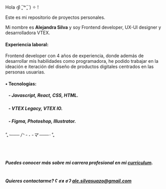 Hola ദ്ദി ˉ͈̀꒳ˉ͈́ ) ✧ !


Este es mi repositorio de proyectos personales.

Mi nombre es **Alejandra Silva**
 y soy Frontend developer, UX-UI designer y desarrolladora VTEX.


#### Experiencia laboral:
 
Frontend developer con 4 años de experiencia, donde además de desarrollar mis habilidades como programadora, he podido trabajar en la ideación e iteración del diseño de productos digitales centrados en las personas usuarias.  

####  • Tecnologías:
##### &nbsp;&nbsp;&nbsp;- Javascript, React, CSS, HTML.
##### &nbsp;&nbsp;&nbsp;- VTEX Legacy, VTEX IO.
##### &nbsp;&nbsp;&nbsp;- Figma, Photoshop, Illustrator.

###### ˚₊⋅─── /ᐠ - ˕ -マ ───⋅ ˚₊

&nbsp;&nbsp;&nbsp;

#####  Puedes conocer más sobre mi carrera profesional en mi [currículum](https://drive.google.com/file/d/1E1h467MIuG_ptY9CnUs5KsAWXGJ2DoGU/view?usp=sharing). 

#
##### Quieres contactarme? ʕ ಠ ᴥ ಠ ʔ  ale.silvasuazo@gmail.com
